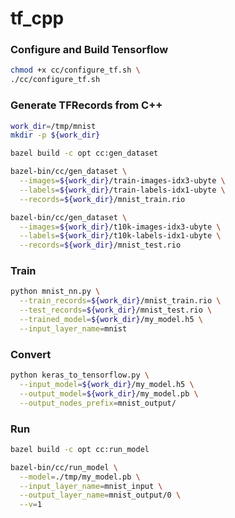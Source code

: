 # tf_cpp

### Configure and Build Tensorflow
```bash
chmod +x cc/configure_tf.sh \
./cc/configure_tf.sh
```

### Generate TFRecords from C++
```bash
work_dir=/tmp/mnist
mkdir -p ${work_dir}

bazel build -c opt cc:gen_dataset

bazel-bin/cc/gen_dataset \
  --images=${work_dir}/train-images-idx3-ubyte \
  --labels=${work_dir}/train-labels-idx1-ubyte \
  --records=${work_dir}/mnist_train.rio

bazel-bin/cc/gen_dataset \
  --images=${work_dir}/t10k-images-idx3-ubyte \
  --labels=${work_dir}/t10k-labels-idx1-ubyte \
  --records=${work_dir}/mnist_test.rio
```

### Train
```bash
python mnist_nn.py \
  --train_records=${work_dir}/mnist_train.rio \
  --test_records=${work_dir}/mnist_test.rio \
  --trained_model=${work_dir}/my_model.h5 \
  --input_layer_name=mnist
```

### Convert
```bash
python keras_to_tensorflow.py \
  --input_model=${work_dir}/my_model.h5 \
  --output_model=${work_dir}/my_model.pb \
  --output_nodes_prefix=mnist_output/
```

### Run
```bash
bazel build -c opt cc:run_model

bazel-bin/cc/run_model \
  --model=./tmp/my_model.pb \
  --input_layer_name=mnist_input \
  --output_layer_name=mnist_output/0 \
  --v=1
```
